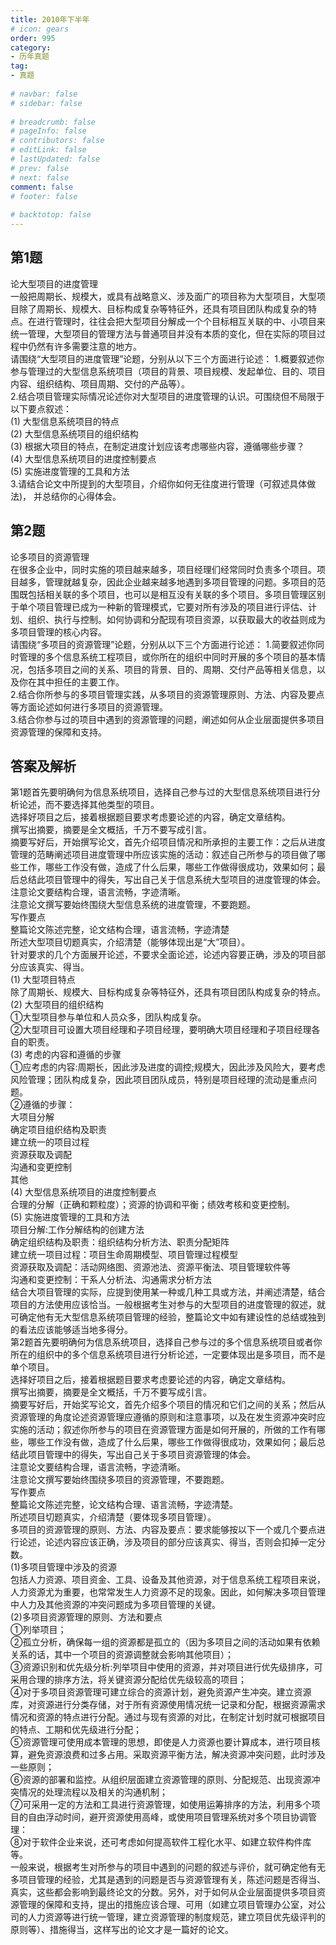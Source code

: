 ```yaml
---  
title: 2010年下半年  
# icon: gears  
order: 995  
category:  
- 历年真题  
tag:  
- 真题  
  
# navbar: false  
# sidebar: false  
  
# breadcrumb: false  
# pageInfo: false  
# contributors: false  
# editLink: false  
# lastUpdated: false  
# prev: false  
# next: false  
comment: false  
# footer: false  
  
# backtotop: false  
---  
```

## 第1题 ##

论大型项目的进度管理  
一般把周期长、规模大，或具有战略意义、涉及面广的项目称为大型项目，大型项目除了周期长、规模大、目标构成复杂等特征外，还具有项目团队构成复杂的特点。在进行管理时，往往会把大型项目分解成一个个目标相互关联的中、小项目来统一管理，大型项目的管理方法与普通项目并没有本质的变化，但在实际的项目过程中仍然有许多需要注意的地方。  
请围绕“大型项目的进度管理”论题，分别从以下三个方面进行论述： 1.概要叙述你参与管理过的大型信息系统项目（项目的背景、项目规模、发起单位、目的、项目内容、组织结构、项目周期、交付的产品等）。  
2.结合项目管理实际情况论述你对大型项目的进度管理的认识。可围绕但不局限于以下要点叙述：  
(1) 大型信息系统项目的特点  
(2) 大型信息系统项目的组织结构  
(3) 根据大项目的特点，在制定进度计划应该考虑哪些内容，遵循哪些步骤？  
(4) 大型信息系统项目的进度控制要点  
(5) 实施进度管理的工具和方法  
3.请结合论文中所提到的大型项目，介绍你如何无往度进行管理（可叙述具体做法)， 并总结你的心得体会。  


## 第2题 ##

论多项目的资源管理  
在很多企业中，同时实施的项目越来越多，项目经理们经常同时负责多个项目。项目越多，管理就越复杂，因此企业越来越多地遇到多项目管理的问题。多项目的范围既包括相关联的多个项目，也可以是相互没有关联的多个项目。多项目管理区别于单个项目管理已成为一种新的管理模式，它要对所有涉及的项目进行评估、计划、组织、执行与控制。如何协调和分配现有项目资源，以获取最大的收益则成为多项目管理的核心内容。  
请围绕“多项目的资源管理”论题，分别从以下三个方面进行论述： 1.简要叙述你同时管理的多个信息系统工程项目，或你所在的组织中同时开展的多个项目的基本情况，包括多项目之间的关系、项目的背景、目的、周期、交付产品等相关信息，以及你在其中担任的主要工作。  
2.结合你所参与的多项目管理实践，从多项目的资源管理原则、方法、内容及要点等方面论述如何进行多项目的资源管理。  
3.结合你参与过的项目中遇到的资源管理的问题，阐述如何从企业层面提供多项目资源管理的保障和支持。  
  


## 答案及解析 ##

  

第1题首先要明确何为信息系统项目，选择自己参与过的大型信息系统项目进行分析论述，而不要选择其他类型的项目。  
选择好项目之后，接着根据题目要求考虑要论述的内容，确定文章结构。  
撰写出摘要，摘要是全文概括，千万不要写成引言。  
摘要写好后，开始撰写论文，首先介绍项目情况和所承担的主要工作：之后从进度管理的范畴阐述项目进度管理中所应该实施的活动：叙述自己所参与的项目做了哪些工作，哪些工作没有做，造成了什么后果，哪些工作做得很成功，效果如何；最后总结此项目管理中的得失，写出自己关于信息系统大型项目的进度管理的体会。  
注意论文要结构合理，语言流畅，字迹清晰。  
注意论文撰写要始终围绕大型信息系统的进度管理，不要跑题。  
写作要点  
整篇论文陈述完整，论文结构合理，语言流畅，字迹清楚  
所述大型项目切题真实，介绍清楚（能够体现出是“大”项目）。  
针对要求的几个方面展开论述，不要求全面论述，论述内容要正确，涉及的项目部分应该真实、得当。  
(1) 大型项目特点  
除了周期长、规模大、目标构成复杂等特征外，还具有项目团队构成复杂的特点。  
(2) 大型项目的组织结构  
①大型项目参与单位和人员众多，团队构成复杂。  
②大型项目可设置大项目经理和子项目经理，要明确大项目经理和子项目经理各自的职责。  
(3) 考虑的内容和遵循的步骤  
①应考虑的内容:周期长，因此涉及进度的调控;规模大，因此涉及风险大，要考虑风险管理；团队构成复杂，因此项目团队成员，特别是项目经理的流动是重点问题。  
②遵循的步骤：  
大项目分解  
确定项目组织结构及职责  
建立统一的项目过程  
资源获取及调配  
沟通和变更控制  
其他  
(4) 大型信息系统项目的进度控制要点  
合理的分解（正确和颗粒度）；资源的协调和平衡；绩效考核和变更控制。  
(5) 实施进度管理的工具和方法  
项目分解:工作分解结构的创建方法  
确定组织结构及职责：组织结构分析方法、职责分配矩阵  
建立统一项目过程：项目生命周期模型、项目管理过程模型  
资源获取及调配：活动网络图、资源池法、资源平衡法、项目管理软件等  
沟通和变更控制：干系人分析法、沟通需求分析方法  
结合大项目管理的实际，应提到使用某一种或几种工具或方法，并阐述清楚，结合项目的方法使用应该恰当。一般根据考生对参与的大型项目的进度管理的叙述，就可确定他有无大型信息系统项目管理的经验，整篇论文中如有建设性的总结或独到的看法应该能够适当地多得分。  
第2题首先要明确何为信息系统项目，选择自己参与过的多个信息系统项目或者你所在的组织中的多个信息系统项目进行分析论述，一定要体现出是多项目，而不是单个项目。  
选择好项目之后，接着根据题目要求考虑要论述的内容，确定文章结构。  
撰写出摘要，摘要是全文概括，千万不要写成引言。  
摘要写好后，开始奖写论文，首先介绍多个项目的情况和它们之间的关系；然后从资源管理的角度论述资源管理应遵循的原则和注意事项，以及在发生资源冲突时应实施的活动；叙述你所参与的项目在资源管理方面是如何开展的，所做的工作有哪些，哪些工作没有做，造成了什么后果，哪些工作做得很成功，效果如何；最后总结此项目管理中的得失，写出自己关于多项目资源管理的体会。  
注意论文要结构合理，语言流畅，字迹清晰。  
注意论文撰写要始终围绕多项目的资源管理，不要跑题。  
写作要点  
整篇论文陈述完整，论文结构合理、语言流畅，字迹清楚。  
所述项目切题真实，介绍清楚（要体现多项目管理）。  
多项目的资源管理的原则、方法、内容及要点：要求能够按以下一个或几个要点进行论述，论述内容应该正确，涉及项目的部分应该真实、得当，否则会扣掉一定分数。  
(1)多项目管理中涉及的资源  
包括人力资源、项目资金、工具、设备及其他资源，对于信息系统工程项目来说，人力资源尤为重要，也常常发生人力资源不足的现象。因此，如何解决多项目管理中人力及其他资源的冲突问题成为多项目管理的关键。  
(2)多项目资源管理的原则、方法和要点  
①列举项目；  
②孤立分析，确保每一组的资源都是孤立的（因为多项目之间的活动如果有依赖关系的话，其中一个项目的资源调整就会影响其他项目）；  
③资源识别和优先级分析:列举项目中使用的资源，并对项目进行优先级排序，可采用合理的排序方法，将关键资源分配给优先级较高的项目；  
④对于多项目资源管理可建立综合的资源计划，避免资源产生冲突。建立资源库，对资源进行分类存储，对于所有资源使用情况统一记录和分配，根据资源需求情况和资源的特点进行分配。通过与现有资源的对比，在制定计划时就可根据项目的特点、工期和优先级进行分配；  
⑤资源管理可使用成本管理的思想，即使是人力资源也要计算成本，进行项目核算，避免资源浪费和过多占用。采取资源平衡方法，解决资源冲突问题，此时涉及一些原则；  
⑥资源的部署和监控。从组织层面建立资源管理的原则、分配规范、出现资源冲突情况的处理流程以及相关的沟通机制；  
⑦可采用一定的方法和工具进行资源管理，如使用运筹排序的方法，利用多个项目的自由浮动时间，避开资源使用高峰，或使用项目管理系统对多个项目协调管理：  
⑧对于软件企业来说，还可考虑如何提高软件工程化水平、如建立软件构件库等。  
一般来说，根据考生对所参与的项目中遇到的问题的叙述与评价，就可确定他有无多项目管理的经验，尤其是遇到的问题是否与资源管理有关，陈述问题是否得当、真实，这些都会影响到最终论文的分数。另外，对于如何从企业层面提供多项目资源管理的保障和支持，提出的措施应该合理、可用（如建立项目管理办公室，对公司的人力资源等进行统一管理，建立资源管理的制度规范，建立项目优先级评判的原则等）、措施得当，这样写出的论文才是一篇好的论文。  

